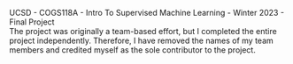 UCSD - COGS118A - Intro To Supervised Machine Learning - Winter 2023 - Final Project <br>
The project was originally a team-based effort, but I completed the entire project independently. Therefore, I have removed the names of my team members and credited myself as the sole contributor to the project.

